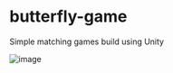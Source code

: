 # butterfly-game
Simple matching games build using Unity

![image](https://github.com/Daniel-Rosca/butterfly-game/assets/67482327/21f57242-481a-438e-8324-c9306342d4e4)
